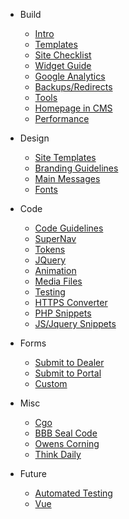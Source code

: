 - Build
  - [Intro](intro.md)
  - [Templates](templates.md)
  - [Site Checklist](site-checklist.md)
  - [Widget Guide](widget-guide.md)
  - [Google Analytics](google-analytics.md)
  - [Backups/Redirects](backups-redirects.md)
  - [Tools](tools.md)
  - [Homepage in CMS](homepage-in-cms.md)
  - [Performance](performance.md)
- Design
  - [Site Templates](site-templates.md)
  - [Branding Guidelines](branding-guidelines.md)
  - [Main Messages](main-messages.md)
  - [Fonts](fonts.md)
- Code
  - [Code Guidelines](code-guidelines.md)
  - [SuperNav](supernav.md)
  - [Tokens](tokens.md)
  - [JQuery](jquery.md)
  - [Animation](animation.md)
  - [Media Files](media-files.md)
  - [Testing](testing.md)
  - [HTTPS Converter](https-converter.md)
  - [PHP Snippets](php-snippets.md)
  - [JS/Jquery Snippets](javascript-jquery-snippets.md)
- Forms 
  - [Submit to Dealer](submit-to-dealer.md)
  - [Submit to Portal](submit-to-portal.md)
  - [Custom](custom-forms.md)

- Misc
  - [Cgo](cgo.md) 
  - [BBB Seal Code](bbb-seal-code.md)
  - [Owens Corning](owens-corning.md)
  - [Think Daily](think-daily.md)
- Future
  - [Automated Testing](automated-testing.md)
  - [Vue](vue.md)
  

  
  